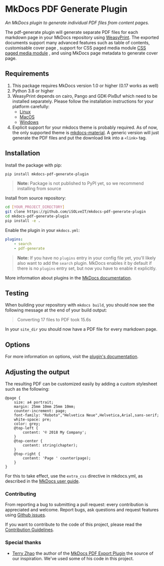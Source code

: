 # MkDocs PDF Generate Plugin 

*An MkDocs plugin to generate individual PDF files from content pages.*

The pdf-generate plugin will generate separate PDF files for each markdown page
in your MkDocs repository using [WeasyPrint](http://weasyprint.org/). 
The exported documents support many advanced features such as table of contents, customisable cover page
, support for CSS paged media module [CSS paged media module](https://developer.mozilla.org/en-US/docs/Web/CSS/@page)
, and using MkDocs page metadata to generate cover page.

## Requirements

1. This package requires MkDocs version 1.0 or higher (0.17 works as well)
2. Python 3.8 or higher
3. WeasyPrint depends on cairo, Pango and GDK-PixBuf which need to be installed separately. Please follow the installation instructions for your platform carefully:
    - [Linux][weasyprint-linux]
    - [MacOS][weasyprint-macos]
    - [Windows][weasyprint-windows]
4. Explicit support for your mkdocs theme is probably required. As of now, the only supported theme is [mkdocs-material][mkdocs-material]. 
   A generic version will just generate the PDF files and put the download link into a `<link>` tag.

## Installation

Install the package with pip:

```bash
pip install mkdocs-pdf-generate-plugin
```
> **Note:** Package is not published to PyPI yet, so we recommend installing from source

Install from source repository:

```bash
cd [YOUR_PROJECT_DIRECTORY]
git clone https://github.com/iSOLveIT/mkdocs-pdf-generate-plugin
cd mkdocs-pdf-generate-plugin
pip install -e .
```

Enable the plugin in your `mkdocs.yml`:

```yaml
plugins:
    - search
    - pdf-generate
```

> **Note:** If you have no `plugins` entry in your config file yet, you'll likely also want to add the `search` plugin. MkDocs enables it by default if there is no `plugins` entry set, but now you have to enable it explicitly.

More information about plugins in the [MkDocs documentation][mkdocs-plugins].

## Testing

When building your repository with `mkdocs build`, you should now see the following message at the end of your build output:

> Converting 17 files to PDF took 15.6s

In your `site_dir` you should now have a PDF file for every markdown page.

## Options

For more information on options, visit the [plugin's documentation](https://isolveit.github.io/mkdocs-pdf-generate-plugin/).

## Adjusting the output

The resulting PDF can be customized easily by adding a custom stylesheet such as the following:

```
@page {
    size: a4 portrait;
    margin: 25mm 10mm 25mm 10mm;
    counter-increment: page;
    font-family: "Roboto","Helvetica Neue",Helvetica,Arial,sans-serif;
    white-space: pre;
    color: grey;
    @top-left {
        content: '© 2018 My Company';
    }
    @top-center {
        content: string(chapter);
    }
    @top-right {
        content: 'Page ' counter(page);
    }
}
```
For this to take effect, use the `extra_css` directive in mkdocs.yml, as described in the [MkDocs user guide][extra-css].

### Contributing

From reporting a bug to submitting a pull request: every contribution is appreciated and welcome. Report bugs, ask questions and request features using [Github issues][github-issues].

If you want to contribute to the code of this project, please read the [Contribution Guidelines][contributing].

### **Special thanks**
- [Terry Zhao][terry] the author of the [MkDocs PDF Export Plugin][mkdocs-pdf-export-plugin] the source of our inspiration. We've used some of his code in this project.

[github-issues]: https://github.com/iSOLveIT/mkdocs-pdf-generate-plugin/issues
[terry]: https://github.com/zhaoterryy
[mkdocs-pdf-export-plugin]: https://github.com/zhaoterryy/mkdocs-pdf-export-plugin
[weasyprint-linux]: https://weasyprint.readthedocs.io/en/latest/install.html#linux
[weasyprint-macos]: https://weasyprint.readthedocs.io/en/latest/install.html#os-x
[weasyprint-windows]: https://weasyprint.readthedocs.io/en/latest/install.html#windows
[mkdocs-plugins]: http://www.mkdocs.org/user-guide/plugins/
[mkdocs-material]: https://github.com/squidfunk/mkdocs-material
[contributing]: CONTRIBUTING.md
[extra-css]: https://www.mkdocs.org/user-guide/configuration/#extra_css
